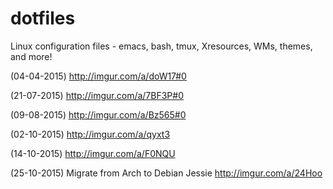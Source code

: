 # dotfiles
Linux configuration files - emacs, bash, tmux, Xresources, WMs, themes, and more!

(04-04-2015)
http://imgur.com/a/doW17#0

(21-07-2015)
http://imgur.com/a/7BF3P#0

(09-08-2015)
http://imgur.com/a/Bz565#0

(02-10-2015)
http://imgur.com/a/qyxt3

(14-10-2015)
http://imgur.com/a/F0NQU

(25-10-2015)
Migrate from Arch to Debian Jessie
http://imgur.com/a/24Hoo

